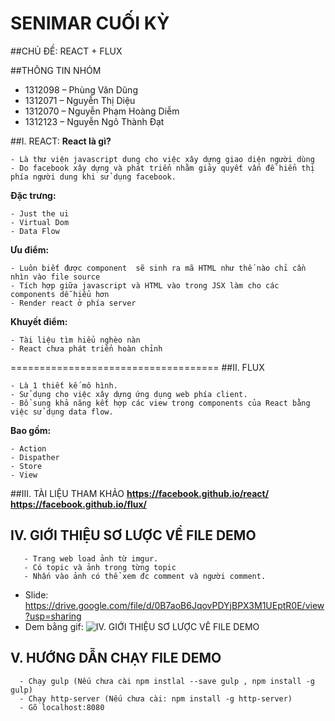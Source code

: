 
# SENIMAR CUỐI KỲ

##CHỦ ĐỀ: REACT + FLUX

##THÔNG TIN NHÓM
- 1312098 – Phùng Văn Dũng
- 1312071 – Nguyễn Thị Diệu
- 1312070 – Nguyễn Phạm Hoàng Diễm
- 1312123 – Nguyễn Ngô Thành Đạt

##I. REACT:
**React là gì?**
```
- Là thư viện javascript dung cho việc xây dựng giao diện người dùng
- Do facebook xây dựng và phát triển nhằm giảy quyết vấn đề hiển thị phía người dung khi sử dụng facebook.
```

**Đặc trưng:**
```
- Just the ui
- Virtual Dom
- Data Flow
```

**Ưu điểm:**
```
- Luôn biết được component  sẽ sinh ra mã HTML như thế nào chỉ cần nhìn vào file source
- Tích hợp giữa javascript và HTML vào trong JSX làm cho các components dễ hiểu hơn
- Render react ở phía server
```

**Khuyết điểm:**
```
- Tài liệu tìm hiểu nghèo nàn
- React chưa phát triển hoàn chỉnh
```
====================================
##II. FLUX
```
- Là 1 thiết kế mô hình.
- Sử dụng cho việc xây dựng ứng dụng web phía client.
- Bổ sung khả năng kết hợp các view trong components của React bằng việc sử dụng data flow.
```

**Bao gồm:**
```
- Action
- Dispather
- Store
- View
```

##III. TÀI LIỆU THAM KHẢO
**https://facebook.github.io/react/**
**https://facebook.github.io/flux/**

## IV. GIỚI THIỆU SƠ LƯỢC VỀ FILE DEMO
```
   - Trang web load ảnh từ imgur.
   - Có topic và ảnh trong từng topic
   - Nhấn vào ảnh có thể xem đc comment và người comment.
```
   - Slide: https://drive.google.com/file/d/0B7aoB6JqovPDYjBPX3M1UEptR0E/view?usp=sharing
   - Dem bằng gif:
![IV. GIỚI THIỆU SƠ LƯỢC VỀ FILE DEMO](demo.gif)

## V. HƯỚNG DẪN CHẠY FILE DEMO
```
  - Chạy gulp (Nếu chưa cài npm instlal --save gulp , npm install -g gulp)
  - Chạy http-server (Nếu chưa cài: npm install -g http-server)
  - Gõ localhost:8080
```
